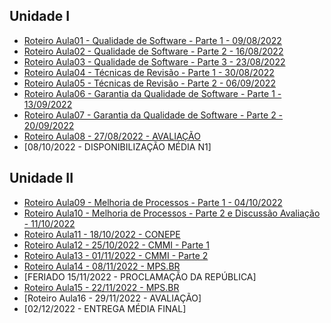 ## Unidade I
- [Roteiro Aula01 - Qualidade de Software - Parte 1 - 09/08/2022](aula01.md)
- [Roteiro Aula02 - Qualidade de Software - Parte 2 - 16/08/2022](aula02.md)
- [Roteiro Aula03 - Qualidade de Software - Parte 3 -  23/08/2022](aula03.md)
- [Roteiro Aula04 - Técnicas de Revisão - Parte 1 - 30/08/2022](aula04.md)
- [Roteiro Aula05 - Técnicas de Revisão - Parte 2 - 06/09/2022](aula05.md)
- [Roteiro Aula06 - Garantia da Qualidade de Software - Parte 1 - 13/09/2022](aula06.md)
- [Roteiro Aula07 - Garantia da Qualidade de Software - Parte 2 - 20/09/2022](aula07.md)
- [Roteiro Aula08 - 27/08/2022 - AVALIAÇÃO](aula08.md)
- [08/10/2022 - DISPONIBILIZAÇÃO MÉDIA N1]
## Unidade II
- [Roteiro Aula09 - Melhoria de Processos  - Parte 1  - 04/10/2022](aula09.md)
- [Roteiro Aula10 - Melhoria de Processos - Parte 2 e Discussão Avaliação - 11/10/2022](aula10.md)
- [Roteiro Aula11 - 18/10/2022 - CONEPE](aula11.md)
- [Roteiro Aula12 - 25/10/2022 - CMMI - Parte 1](aula12.md)
- [Roteiro Aula13 - 01/11/2022 - CMMI - Parte 2](aula13.md)
- [Roteiro Aula14 - 08/11/2022 - MPS.BR](aula14.md)
- [FERIADO 15/11/2022 - PROCLAMAÇÃO DA REPÚBLICA]
- [Roteiro Aula15 - 22/11/2022 - MPS.BR](aula14.md)
- [Roteiro Aula16 - 29/11/2022 - AVALIAÇÃO]
- [02/12/2022 - ENTREGA MÉDIA FINAL]
